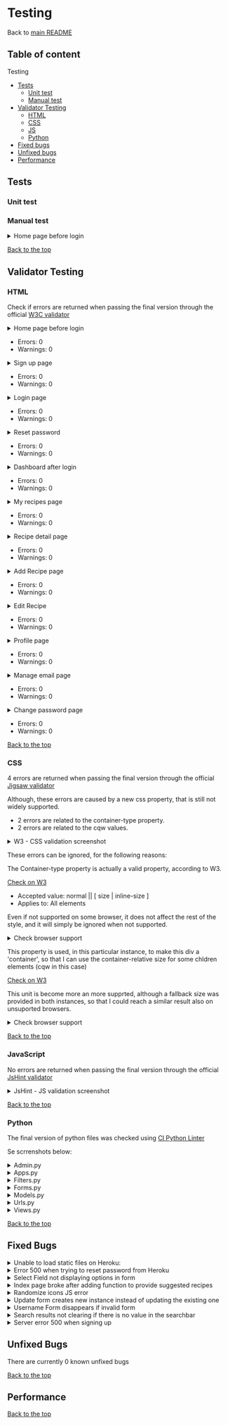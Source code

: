 # Testing

Back to [main README](readme.md)

## Table of content

Testing
- [Tests](#tests)
    - [Unit test](#unit-test)
    - [Manual test](#manual-test)
- [Validator Testing](#validator-testing)
    - [HTML](#html)
    - [CSS](#css)
    - [JS](#javascript)
    - [Python](#python)
- [Fixed bugs](#fixed-bugs)
- [Unfixed bugs](#unfixed-bugs)
- [Performance](#performance)


## Tests

### Unit test

### Manual test

<details>
<summary>Home page before login</summary>

| Action | Expected result | Pass/Fail |
|--------|-----------------|-----------|
| Go to the web app link | The browser shows the home page before login, with the signup and ligin buttons | Pass |
| Click on the signup button | The user is redirected to the sign up form | Pass |
| Click on the button without any information filled out | A message prompts the user to enter the required information | Pass |
| Enter the email address only, and submit the form | A message prompts the user to fill out the username | Pass |
| Enter email and username and submit | A message prompts the user to enter the password | Pass |
| Enter email, username and password | A message prompts the user to re-enter the pssowrd | Pass |
| Enter all information, but type two different password | A message informs the user that the two passwords must match | Pass |
| Enter all information, but an inavlid username | A message informs the user that the username is invalid | Pass |
| Enter all information, but an invalid email | A essage informs the user that the email is not valid | Pass |
| Enter all valid information | The form submits and the user is informed that a verification email has been sent to their email address | Pass |


</details>



[Back to the top](#table-of-content)

## Validator Testing

### HTML

Check if errors are returned when passing the final version through the official [W3C validator](https://validator.w3.org/nu/#textarea)

<details>
<summary>Home page before login</summary>

![Image](media/testing/validator/html-index-before-login.png)
</details>

- Errors: 0
- Warnings: 0


<details>
<summary>Sign up page</summary>

![Image](media/testing/validator/html-signup.png)
</details>

- Errors: 0
- Warnings: 0


<details>
<summary>Login page</summary>

![Image](media/testing/validator/html-login.png)
</details>

- Errors: 0
- Warnings: 0


<details>
<summary>Reset password</summary>

![Image](media/testing/validator/html-reset-password.png)
</details>

- Errors: 0
- Warnings: 0


<details>
<summary>Dashboard after login</summary>

![Image](media/testing/validator/html-dashboard-after-login.png)
</details>

- Errors: 0
- Warnings: 0


<details>
<summary>My recipes page</summary>

![Image](media/testing/validator/html-all-recipes.png)
</details>

- Errors: 0
- Warnings: 0


<details>
<summary>Recipe detail page</summary>

![Image](media/testing/validator/html-detail-page.png)
</details>

- Errors: 0
- Warnings: 0


<details>
<summary>Add Recipe page</summary>

![Image](media/testing/validator/html-add-recipe.png)
</details>

- Errors: 0
- Warnings: 0


<details>
<summary>Edit Recipe</summary>

![Image](media/testing/validator/html-edit-recipe.png)
</details>

- Errors: 0
- Warnings: 0


<details>
<summary>Profile page</summary>

![Image](media/testing/validator/html-profile-page.png)
</details>

- Errors: 0
- Warnings: 0


<details>
<summary>Manage email page</summary>

![Image](media/testing/validator/html-email-manager.png)
</details>

- Errors: 0
- Warnings: 0


<details>
<summary>Change password page</summary>

![Image](media/testing/validator/html-change-password.png)
</details>

- Errors: 0
- Warnings: 0


[Back to the top](#table-of-content)

### CSS

4 errors are returned when passing the final version through the official [Jigsaw validator](https://jigsaw.w3.org/css-validator/validator)

Although, these errors are caused by a new css property, that is still not widely supported.
  - 2 errors are related to the container-type property.
  - 2 errors are related to the cqw values.

<details>

<summary>W3 - CSS validation screenshot</summary>

![Image](media/testing/validator/css-w3c-result.png)
</details>

These errors can be ignored, for the following reasons:

The Container-type property is actually a valid property, according to W3.

[Check on W3](https://www.w3.org/TR/css-contain-3/#propdef-container-type)

  - Accepted value: 	normal || [ size | inline-size ]
  - Applies to: All elements

Even if not supported on some browser, it does not affect the rest of the style, and it will simply be ignored when not supported.

<details>

<summary>Check browser support</summary>

![Image](media/testing/validator/css-container-type-support.png)
</details>


This property is used, in this particular instance, to make this div a 'container', so that I can use the container-relative size for some chldren elements (cqw in this case)

[Check on W3](https://www.w3.org/TR/css-contain-3/#container-lengths)

This unit is become more an more supprted, although a fallback size was provided in both instances, so that I could reach a similar result also on unsuported browsers.

<details>

<summary>Check browser support</summary>

![Image](media/testing/validator/css-cqw-support.png)
</details>

[Back to the top](#table-of-content)

### JavaScript

No errors are returned when passing the final version through the official [JsHint validator](https://jshint.com/)

<details>
  <summary>JsHint - JS validation screenshot</summary>

  ![Image](media/testing/validator/js-jshint-result.png)

</details>

[Back to the top](#table-of-content)


### Python

The final version of python files was checked using [CI Python Linter](https://pep8ci.herokuapp.com/#)

Se scrrenshots below:

<details>
  <summary>Admin.py</summary>

  ![Image](media/testing/validator/py-admin.png)

</details>


<details>
  <summary>Apps.py</summary>

  ![Image](media/testing/validator/py-apps.png)

</details>


<details>
  <summary>Filters.py</summary>

  ![Image](media/testing/validator/py-filters.png)

</details>


<details>
  <summary>Forms.py</summary>

  ![Image](media/testing/validator/py-forms.png)

</details>


<details>
  <summary>Models.py</summary>

  ![Image](media/testing/validator/py-models.png)

</details>


<details>
  <summary>Urls.py</summary>

  ![Image](media/testing/validator/py-urls.png)

</details>


<details>
  <summary>Views.py</summary>

  ![Image](media/testing/validator/py-views.png)

</details>


[Back to the top](#table-of-content)

## Fixed Bugs

<details>
  <summary> Unable to load static files on Heroku:</summary>

  - Issue: The deployed app is not loading static files correctly, because it seems to add a Cloudinary file path in the middle.

![Coudinary Error](media/errors/cloudinary-error.png)

  - Fix: After troubleshooting I could see that the issue was caused by the __DISABLE_COLLECTSTATIC__ Config Var, which I had not removed yet. After removing this Config Var the page loads correctly.

</details>

    
<details>
  <summary>Error 500 when trying to reset password from Heroku</summary>

  - Issue: When trying to reset the password from the deployed website I received Server Error 500.

![SMTP Error](media/errors/reset-password-error.png)

  - Fix: After troubleshooting I could see that the issue was caused by the Outlook SMTP credentials, and the issue was related not only to the reset password link, but to all SMTP functionalities. I decided to switch to Gmail SMTP which solved the issue.

</details>


<details>
  <summary>Select Field not displaying options in form</summary>

  - Issue: When adding the select field to the 'Add recipes' form, the options where not showing and I could only see the label.

![Select Field Error](media/errors/options-field-not-displaying.png)

  - Fix: The issue was caused by the Materialize CSS form, which requires for the select fields to be initialized via JS.

![Select Field Fix](media/errors/options-field-not-displaying-fix.png)

</details>

<details>
  <summary>Index page broke after adding function to provide suggested recipes</summary>

  - Issue: To provide the recipes suggestion, the function was filtering the results based on the user ID, so that users can see only their recipes. When I first implemented this option I was logged in as admin. After logging out I received this error.

![Anonymous User Error](media/errors/anonymous-user-error.png)

  - Fix: The issue was caused by the Materialize CSS form, which requires for the select fields to be initialized via JS.

![Anonymous User Fix](media/errors/anonymous-user-fix.png)

</details>


<details>
  <summary>Randomize icons JS error</summary>

  - Issue: I have created a custom image placehoder to display when the user does not upload an image for the recipe. The functions creates random food icons and assign a random position.

  The function was working and displaying the icons in random positions, although it was giving an error in the console.

  ![Random icons console error](media/errors/random-icons-error.png)

  This is the original code:

  ![Random icons original code](media/errors/random-icons-error-code.png)

  - Fix: To fix this issue I changed the code as follow:

  ![Random icons final code](media/errors/random-icons-fix.png)


</details>


<details>
  <summary>Update form creates new instance instead of updating the existing one</summary>

  - Issue numer 1: After creating the UpdateView for my recipes, the view was showing the correct template and pre-populating the fields with the selected recipe to be updated.
  Although when clicking on "Save", the form was crating a new instance, instead of updating the existing one.

  After investigation I could determine that the issue was created by the action url in the form, that was pointing to the add_recipe ursl, instead of edit_recipe url:
    ![Original code](media/errors/update-view-form-original-code.png)

  - Fix: to solve this issue I changed the action url so that it could point to the correct url:
  ![Update form fix 1](media/errors/update-view-fix-1.png)


  - Issue numer 2: After changing this url although I received a second error, since the edit_url requires an argument (the primary key of the recipe):
    ![Missing argument error](media/errors/update-view-reverse-match-error.png)

  - Fix: To solve this issue I had to add 'pk' as argument for the link, and I had to pass the pk also in the context.

  ![Update form fix 2](media/errors/update-view-fix-2.png)
  ![Update form fix 3](media/errors/update-view-fix-3.png)

</details>


<details>
  <summary>Username Form disappears if invalid form</summary>

  - Issue: When updating the usename form the ProfileView, if the form was invalid, the error message was displaying correctly, but the form field disappeared completely.

  ![Error missing form](media/errors/invalid-username-form-disappears-error.png)

  - Fix: To fix this error, instead of returning "super().form_invalid(form)", I opted to redirect the user to the same page.
  The field reloads correctly, and an error message informs the user that the choosen username was invalid.

</details>


<details>
  <summary>Search results not clearing if there is no value in the searchbar</summary>

  - Issue: When looking for recipes by name, the results are shown dynamically uderneatch the search bar. After some results were found, if the user tried and deleted all the charachters in the search field, the search result div was still showing the last results found.
  This was caused by the fact that all the logic was contained in the 'if' statement, which is fired only if the search string is longer then a minChar value. When deleting charachters from the search bar, the length of the search string was falling below the minChar value, so the search results array was not cleared.

  ![Search results not clearing - error](media/errors/search-result-not-clearing-error.png)

  - Fix: To solve this issue I added an else statement, that hides the search results if the search string length is less then the minChar value.

  ![Search result not clearing - fix](media/errors/search-result-not-clearing-fix.png)

[Back to the top](#table-of-content)

</details>


<details>
  <summary>Server error 500 when signing up</summary>

  - Issue: when signing up for a new account, the server was unable to load the verification email template, due to a missing tag.

  - Fix: I added the missing tag "{% load i18n %}" and the issue was resolved.

  ![Updated code](media/errors/unable-to-send-verification-email-fix.png)

</details>

## Unfixed Bugs

There are currently 0 known unfixed bugs

[Back to the top](#table-of-content)

## Performance

[Back to the top](#table-of-content)